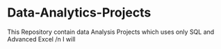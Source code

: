 # Data-Analytics-Projects
This Repository contain data Analysis Projects which uses only SQL and Advanced Excel /n
I will 
